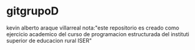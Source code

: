 # gitgrupoD
kevin alberto araque villarreal
nota:"este repositorio es creado como ejercicio academico del curso de programacion estructurada del instituti superior de educacion rural ISER"
